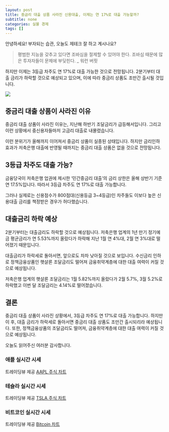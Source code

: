 ```yaml
---
layout: post
title: 중금리 대출 상품 사라진 신용대출, 이제는 연 17%로 대출 가능할까?
subtitle: none
categories: 실물 경제
tags: []
---
```


안녕하세요! 부자되는 습관, 오늘도 제테크 잘 하고 계시나요?

> 평범한 지능을 갖추고 있다면 조바심을 절제할 수 있어야 한다. 조바심 때문에 많은 투자자들이 문제에 부딪힌다. _ 워런 버핏




하지만 이제는 3등급 차주도 연 17%로 대출 가능한 것으로 전망됩니다. 2분기부터 대출 금리가 하락할 것으로 예상되고 있으며, 이에 따라 중금리 상품도 조만간 출시될 것입니다.



![](https://source.unsplash.com/800x450/?luxury)

##  중금리 대출 상품이 사라진 이유

중금리 대출 상품이 사라진 이유는, 지난해 하반기 조달금리가 급등해서입니다. 그리고 이런 상황에서 중신용자들마저 고금리 대출로 내몰렸습니다.

이런 분위기가 올해까지 이어져서 중금리 상품이 실종된 상태입니다. 하지만 금리인하 효과가 저축은행 대출에 반영될 때까지는 중금리 대출 상품은 없을 것으로 전망됩니다.

## 3등급 차주도 대출 가능?

금융당국이 저축은행 업권에 제시한 ‘민간중금리 대출’의 금리 상한은 올해 상반기 기준 연 17.5%입니다. 따라서 3등급 차주도 연 17%로 대출 가능합니다.

그러나 실제로는 신용점수가 800점대(신용등급 3~4등급)인 차주들도 이보다 높은 신용대출 금리를 책정받은 경우가 허다했습니다.

## 대출금리 하락 예상

2분기부터는 대출금리도 하락할 것으로 예상됩니다. 저축은행 업계의 1년 만기 정기예금 평균금리가 연 5.53%까지 올랐다가 하락해 지난 1월 연 4%대, 2월 연 3%대로 떨어졌기 때문입니다.

대출금리가 하락세로 돌아서면, 앞으로도 차차 낮아질 것으로 보입니다. 수신금리 인하로 정책금융상품인 햇살론 조달금리도 떨어져 금융취약계층에 대한 대출 여력이 커질 것으로 예상됩니다.

저축은행 업계의 햇살론 조달금리는 1월 5.82%까지 올랐다가 2월 5.7%, 3월 5.2%로 하락했고 이번 달 조달금리는 4.14%로 떨어졌습니다.

## 결론

중금리 대출 상품이 사라진 상황에서, 3등급 차주도 연 17%로 대출 가능합니다. 하지만 이 후, 대출 금리가 하락세로 돌아서면 중금리 대출 상품도 조만간 출시되리라 예상됩니다. 또한, 정책금융상품의 조달금리도 떨어져, 금융취약계층에 대한 대출 여력이 커질 것으로 예상됩니다.

오늘도 읽어주신 여러분 감사합니다.

### 애플 실시간 시세


<!-- TradingView Widget BEGIN -->
<div class="tradingview-widget-container">
  <div id="tradingview_6a264"></div>
  <div class="tradingview-widget-copyright">트레이딩뷰 제공 <a href="https://kr.tradingview.com/symbols/NASDAQ-AAPL/" rel="noopener" target="_blank"><span class="blue-text">AAPL 주식 차트</span></a></div>
  <script type="text/javascript" src="https://s3.tradingview.com/tv.js"></script>
  <script type="text/javascript">
  new TradingView.widget(
  {
  "autosize": true,
  "symbol": "NASDAQ:AAPL",
  "interval": "D",
  "timezone": "Asia/Seoul",
  "theme": "light",
  "style": "1",
  "locale": "kr",
  "toolbar_bg": "#f1f3f6",
  "enable_publishing": false,
  "hide_top_toolbar": true,
  "hide_legend": true,
  "save_image": false,
  "container_id": "tradingview_6a264"
}
  );
  </script>
</div>
<!-- TradingView Widget END -->


### 테슬라 실시간 시세


<!-- TradingView Widget BEGIN -->
<div class="tradingview-widget-container">
  <div id="tradingview_39d77"></div>
  <div class="tradingview-widget-copyright">트레이딩뷰 제공 <a href="https://kr.tradingview.com/symbols/NASDAQ-TSLA/" rel="noopener" target="_blank"><span class="blue-text">TSLA 주식 차트</span></a></div>
  <script type="text/javascript" src="https://s3.tradingview.com/tv.js"></script>
  <script type="text/javascript">
  new TradingView.widget(
  {
  "autosize": true,
  "symbol": "NASDAQ:TSLA",
  "interval": "D",
  "timezone": "Asia/Seoul",
  "theme": "light",
  "style": "1",
  "locale": "kr",
  "toolbar_bg": "#f1f3f6",
  "enable_publishing": false,
  "hide_top_toolbar": true,
  "hide_legend": true,
  "save_image": false,
  "container_id": "tradingview_39d77"
}
  );
  </script>
</div>
<!-- TradingView Widget END -->


### 비트코인 실시간 시세


<!-- TradingView Widget BEGIN -->
<div class="tradingview-widget-container">
  <div id="tradingview_3f91e"></div>
  <div class="tradingview-widget-copyright">트레이딩뷰 제공 <a href="https://kr.tradingview.com/symbols/BTCUSD/?exchange=BITSTAMP" rel="noopener" target="_blank"><span class="blue-text">Bitcoin 차트</span></a></div>
  <script type="text/javascript" src="https://s3.tradingview.com/tv.js"></script>
  <script type="text/javascript">
  new TradingView.widget(
  {
  "autosize": true,
  "symbol": "BITSTAMP:BTCUSD",
  "interval": "D",
  "timezone": "Asia/Seoul",
  "theme": "light",
  "style": "1",
  "locale": "kr",
  "toolbar_bg": "#f1f3f6",
  "enable_publishing": false,
  "hide_top_toolbar": true,
  "hide_legend": true,
  "save_image": false,
  "container_id": "tradingview_3f91e"
}
  );
  </script>
</div>
<!-- TradingView Widget END -->

